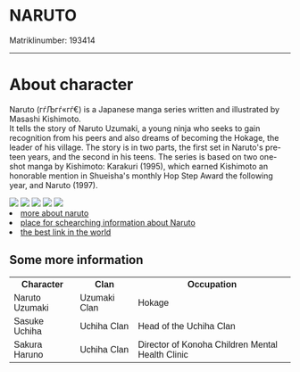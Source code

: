 <!DOCTYPE html>
<html>
<head>
<title>Page Title</title>
</head>
<body>
<h1>NARUTO</h1>
<p>Matriklinumber: 193414</p>
</ol>
<hr>
<h1>About character</h1>
<p>Naruto (гѓЉгѓ«гѓ€) is a Japanese manga series written and illustrated by Masashi Kishimoto.<br> It tells the story of Naruto Uzumaki, a young ninja who seeks to gain recognition from his peers and also dreams of becoming the Hokage, the leader of his village. The story is in two parts, the first set in Naruto's pre-teen years, and the second in his teens. The series is based on two one-shot manga by Kishimoto: Karakuri (1995), which earned Kishimoto an honorable mention in Shueisha's monthly Hop Step Award the following year, and Naruto (1997).</h1></p>

</body>
<img src="https://66.media.tumblr.com/avatar_826e9da23ef2_128.pnj">
<img src="https://66.media.tumblr.com/avatar_826e9da23ef2_128.pnj">
<img src="https://66.media.tumblr.com/avatar_826e9da23ef2_128.pnj">
<img src="https://66.media.tumblr.com/avatar_826e9da23ef2_128.pnj">

<img src="https://dw9to29mmj727.cloudfront.net/misc/newsletter-naruto3.png">
<li><a href="https://naruto.fandom.com/wiki/Naruto_Uzumaki">more about naruto</a></li>
<li><a href="https://www.google.com">place for schearching information about Naruto</a></li>
<li><a href="http://www.ttu.ee">the best link in the world</a></li>
<html>
<head>
<style>
table {
  font-family: arial, sans-serif;
  border-collapse: collapse;
  width: 100%;
}

td, th {
  border: 1px solid #dddddd;
  text-align: left;
  padding: 8px;
}

tr:nth-child(even) {
  background-color: #FF7F50;
}
</style>
</head>
<body>

<h2>Some more information</h2>

<table>
  <tr>
    <th>Character</th>
    <th>Clan</th>
    <th>Occupation</th>
  </tr>
  <tr>
    <td>Naruto Uzumaki</td>
    <td>Uzumaki Clan</td>
    <td>Hokage</td>
  </tr>
  <tr>
    <td>Sasuke Uchiha</td>
    <td>Uchiha Clan</td>
    <td>Head of the Uchiha Clan</td>
  </tr>
  <tr>
    <td>Sakura Haruno</td>
    <td>Uchiha Clan</td>
    <td>Director of Konoha Children Mental Health Clinic</td>
  </tr>
</table>

</body>
</html>
